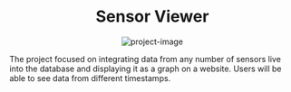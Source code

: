 <h1 align="center" id="title">Sensor Viewer</h1>

<p align="center"><img src="https://socialify.git.ci/Naver510/IACE_1/image?description=1&amp;font=Source+Code+Pro&amp;forks=1&amp;issues=1&amp;language=1&amp;name=1&amp;pattern=Transparent&amp;pulls=1&amp;stargazers=1&amp;theme=Dark" alt="project-image"></p>

<p id="description">The project focused on integrating data from any number of sensors live into the database and displaying it as a graph on a website. Users will be able to see data from different timestamps.</p>

